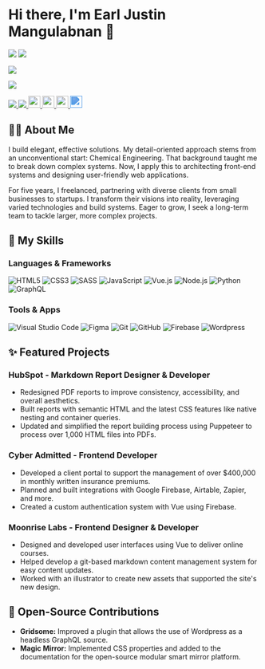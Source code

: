 # Hi there, I'm Earl Justin Mangulabnan 👋

<a href="https://www.linkedin.com/in/earljustin/" target="_blank"><img src="https://img.shields.io/badge/LinkedIn-0077B5?style=for-the-badge&logo=linkedin&logoColor=white" /></a>
<a href="mailto:contact@earljman.dev"><img src="https://img.shields.io/badge/Email-D14836?style=for-the-badge&logo=gmail&logoColor=white" /></a>

<a href="https://www.linkedin.com/in/earljustin/" target="_blank"><img src="https://img.shields.io/badge/LinkedIn-0077B5?style=for-the-badge&logo=linkedin&logoColor=white" /></a>

<a href="https://www.linkedin.com/in/earljustin/" target="_blank"><img src="https://img.shields.io/badge/LinkedIn-0077B5?style=for-the-badge&logo=linkedin&logoColor=white" /></a>

<!-- Minimal flat badge -->
<a href="https://www.linkedin.com/in/earljustin/" target="_blank">
  <img src="https://img.shields.io/badge/-LinkedIn-0077B5?style=flat&logo=linkedin&logoColor=white" />
</a>

<!-- Icon only -->
<a href="https://www.linkedin.com/in/earljustin/" target="_blank">
  <img src="https://img.shields.io/badge/-0077B5?style=flat&logo=linkedin&logoColor=white&label=" />
</a>

<a href="https://www.linkedin.com/in/earljustin/" target="_blank">
  <img src="https://cdn.jsdelivr.net/gh/devicons/devicon/icons/linkedin/linkedin-original.svg" width="24" height="24" />
</a>

<a href="https://www.linkedin.com/in/earljustin/" target="_blank">
  <img src="https://img.shields.io/badge/-0077B5?style=flat&logo=linkedin&logoColor=white&label=" width="24" />
</a>

<a href="https://www.linkedin.com/in/earljustin/" target="_blank">
  <img src="https://cdn.jsdelivr.net/gh/devicons/devicon/icons/linkedin/linkedin-original.svg" width="24" height="24" />
</a>

<a href="https://www.linkedin.com/in/earljustin/" target="_blank">
  <img src="https://cdn.jsdelivr.net/gh/simple-icons/simple-icons/icons/linkedin.svg" width="24" height="24" style="filter: invert(27%) sepia(89%) saturate(1964%) hue-rotate(185deg) brightness(94%) contrast(92%);" />
</a>

## 👨‍💻 About Me

I build elegant, effective solutions. My detail-oriented approach stems from an unconventional start: Chemical Engineering. That background taught me to break down complex systems. Now, I apply this to architecting front-end systems and designing user-friendly web applications.

For five years, I freelanced, partnering with diverse clients from small businesses to startups. I transform their visions into reality, leveraging varied technologies and build systems. Eager to grow, I seek a long-term team to tackle larger, more complex projects.

## 🚀 My Skills

### Languages & Frameworks
![HTML5](https://img.shields.io/badge/html5-%23E34F26.svg?style=for-the-badge&logo=html5&logoColor=white)
![CSS3](https://img.shields.io/badge/css3-%231572B6.svg?style=for-the-badge&logo=css3&logoColor=white)
![SASS](https://img.shields.io/badge/SASS-hotpink.svg?style=for-the-badge&logo=SASS&logoColor=white)
![JavaScript](https://img.shields.io/badge/javascript-%23323330.svg?style=for-the-badge&logo=javascript&logoColor=%23F7DF1E)
![Vue.js](https://img.shields.io/badge/vuejs-%2335495e.svg?style=for-the-badge&logo=vuedotjs&logoColor=%234FC08D)
![Node.js](https://img.shields.io/badge/node.js-6DA55F?style=for-the-badge&logo=node.js&logoColor=white)
![Python](https://img.shields.io/badge/python-3670A0?style=for-the-badge&logo=python&logoColor=ffdd54)
![GraphQL](https://img.shields.io/badge/GraphQL-E10098?style=for-the-badge&logo=graphql&logoColor=white)

### Tools & Apps
![Visual Studio Code](https://img.shields.io/badge/VS%20Code-0078d7.svg?style=for-the-badge&logo=visual-studio-code&logoColor=white)
![Figma](https://img.shields.io/badge/figma-%23F24E1E.svg?style=for-the-badge&logo=figma&logoColor=white)
![Git](https://img.shields.io/badge/git-%23F05033.svg?style=for-the-badge&logo=git&logoColor=white)
![GitHub](https://img.shields.io/badge/github-%23121011.svg?style=for-the-badge&logo=github&logoColor=white)
![Firebase](https://img.shields.io/badge/Firebase-039BE5?style=for-the-badge&logo=Firebase&logoColor=white)
![Wordpress](https://img.shields.io/badge/Wordpress-21759B?style=for-the-badge&logo=wordpress&logoColor=white)

## ✨ Featured Projects

### HubSpot - Markdown Report Designer & Developer
* Redesigned PDF reports to improve consistency, accessibility, and overall aesthetics.
* Built reports with semantic HTML and the latest CSS features like native nesting and container queries.
* Updated and simplified the report building process using Puppeteer to process over 1,000 HTML files into PDFs.

### Cyber Admitted - Frontend Developer
* Developed a client portal to support the management of over $400,000 in monthly written insurance premiums.
* Planned and built integrations with Google Firebase, Airtable, Zapier, and more.
* Created a custom authentication system with Vue using Firebase.

### Moonrise Labs - Frontend Designer & Developer
* Designed and developed user interfaces using Vue to deliver online courses.
* Helped develop a git-based markdown content management system for easy content updates.
* Worked with an illustrator to create new assets that supported the site's new design.

## 🌱 Open-Source Contributions

* **Gridsome:** Improved a plugin that allows the use of Wordpress as a headless GraphQL source.
* **Magic Mirror:** Implemented CSS properties and added to the documentation for the open-source modular smart mirror platform.
